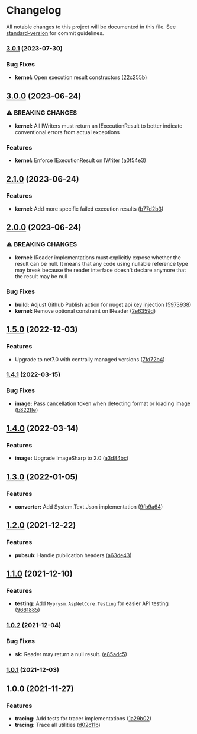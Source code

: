 # Changelog

All notable changes to this project will be documented in this file. See [standard-version](https://github.com/conventional-changelog/standard-version) for commit guidelines.

### [3.0.1](https://github.com/myprysm/myprysm-dotnet-commons/compare/v3.0.0...v3.0.1) (2023-07-30)


### Bug Fixes

* **kernel:** Open execution result constructors ([22c255b](https://github.com/myprysm/myprysm-dotnet-commons/commit/22c255b910e5d443e59adef36bb2e6bd2cb6c093))

## [3.0.0](https://github.com/myprysm/myprysm-dotnet-commons/compare/v2.1.0...v3.0.0) (2023-06-24)


### ⚠ BREAKING CHANGES

* **kernel:** All IWriters must return an IExecutionResult to better indicate conventional errors from actual exceptions

### Features

* **kernel:** Enforce IExecutionResult on IWriter ([a0f54e3](https://github.com/myprysm/myprysm-dotnet-commons/commit/a0f54e330ceb5aab3a31a1d951d5c3f2fe140553))

## [2.1.0](https://github.com/myprysm/myprysm-dotnet-commons/compare/v2.0.0...v2.1.0) (2023-06-24)


### Features

* **kernel:** Add more specific failed execution results ([b77d2b3](https://github.com/myprysm/myprysm-dotnet-commons/commit/b77d2b3c489e616294b30af6cb6e4dc3975d14d4))

## [2.0.0](https://github.com/myprysm/myprysm-dotnet-commons/compare/v1.5.0...v2.0.0) (2023-06-24)


### ⚠ BREAKING CHANGES

* **kernel:** IReader implementations must explicitly expose whether the result can be null.
It means that any code using nullable reference type may break because the reader interface doesn't declare anymore that the result may be null

### Bug Fixes

* **build:** Adjust Github Publish action for nuget api key injection ([5973938](https://github.com/myprysm/myprysm-dotnet-commons/commit/597393814d8cf955fb331f436a9c558aa09f65f9))
* **kernel:** Remove optional constraint on IReader ([2e6359d](https://github.com/myprysm/myprysm-dotnet-commons/commit/2e6359d9d1d1045880e5a3047abc7695556ab7aa))

## [1.5.0](https://github.com/myprysm/myprysm-dotnet-commons/compare/v1.4.1...v1.5.0) (2022-12-03)


### Features

* Upgrade to net7.0 with centrally managed versions ([7fd72b4](https://github.com/myprysm/myprysm-dotnet-commons/commit/7fd72b417832d992995643b3428789c1e7d2ccca))

### [1.4.1](https://github.com/myprysm/myprysm-dotnet-commons/compare/v1.4.0...v1.4.1) (2022-03-15)


### Bug Fixes

* **image:** Pass cancellation token when detecting format or loading image ([b822ffe](https://github.com/myprysm/myprysm-dotnet-commons/commit/b822ffe7c5a5baaf995c67f6259e19afdcfbb30c))

## [1.4.0](https://github.com/myprysm/myprysm-dotnet-commons/compare/v1.3.0...v1.4.0) (2022-03-14)


### Features

* **image:** Upgrade ImageSharp to 2.0 ([a3d84bc](https://github.com/myprysm/myprysm-dotnet-commons/commit/a3d84bcffc1823746f09af8f6bb7a1df7c7d8725))

## [1.3.0](https://github.com/myprysm/myprysm-dotnet-commons/compare/v1.2.0...v1.3.0) (2022-01-05)


### Features

* **converter:** Add System.Text.Json implementation ([9fb9a64](https://github.com/myprysm/myprysm-dotnet-commons/commit/9fb9a64eb3de45e7adeebf03fe8647f5b783a822))

## [1.2.0](https://github.com/myprysm/myprysm-dotnet-commons/compare/v1.1.0...v1.2.0) (2021-12-22)


### Features

* **pubsub:** Handle publication headers ([a63de43](https://github.com/myprysm/myprysm-dotnet-commons/commit/a63de439f7b9417506d4d45fbeaba29d27b9c717))

## [1.1.0](https://github.com/myprysm/myprysm-dotnet-commons/compare/v1.0.2...v1.1.0) (2021-12-10)


### Features

* **testing:** Add `Myprysm.AspNetCore.Testing` for easier API testing ([9661885](https://github.com/myprysm/myprysm-dotnet-commons/commit/9661885f32cd428b29adf3ebe8de69b606215ed1))

### [1.0.2](https://github.com/myprysm/myprysm-dotnet-commons/compare/v1.0.1...v1.0.2) (2021-12-04)


### Bug Fixes

* **sk:** Reader may return a null result. ([e85adc5](https://github.com/myprysm/myprysm-dotnet-commons/commit/e85adc5f757f6e87c52b3247ead395eb90dbba9f))

### [1.0.1](https://github.com/myprysm/myprysm-dotnet-commons/compare/v1.0.0...v1.0.1) (2021-12-03)

## 1.0.0 (2021-11-27)


### Features

* **tracing:** Add tests for tracer implementations ([1a29b02](https://github.com/myprysm/myprysm-dotnet-commons/commit/1a29b0259783c8fc0e16cf9fac9113c5d5112be6))
* **tracing:** Trace all utilities ([d02c11b](https://github.com/myprysm/myprysm-dotnet-commons/commit/d02c11b89a5df7d12cc53473c9e421625966e25c))
